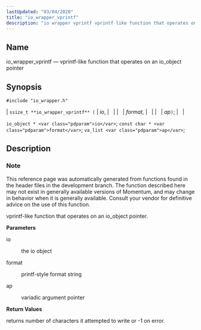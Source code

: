 ```yaml
---
lastUpdated: "03/04/2020"
title: "io_wrapper_vprintf"
description: "io wrapper vprintf vprintf like function that operates on an io object pointer ssize t io wrapper vprintf io format ap io object io const char format va list ap This reference page was automatically generated from functions found in the header files in the development branch The function described..."
---
```


<a name="apis.io_wrapper_vprintf"></a> 
## Name

io_wrapper_vprintf — vprintf-like function that operates on an io_object pointer

## Synopsis

`#include "io_wrapper.h"`

| `ssize_t **io_wrapper_vprintf** (` | <var class="pdparam">io</var>, |   |
|   | <var class="pdparam">format</var>, |   |
|   | <var class="pdparam">ap</var>`)`; |   |

`io_object * <var class="pdparam">io</var>`;
`const char * <var class="pdparam">format</var>`;
`va_list <var class="pdparam">ap</var>`;<a name="idp54085664"></a> 
## Description

### Note

This reference page was automatically generated from functions found in the header files in the development branch. The function described here may not exist in generally available versions of Momentum, and may change in behavior when it is generally available. Consult your vendor for definitive advice on the use of this function.

vprintf-like function that operates on an io_object pointer.

**<a name="idp54088560"></a> Parameters**

<dl class="variablelist">

<dt>io</dt>

<dd>

the io object

</dd>

<dt>format</dt>

<dd>

printf-style format string

</dd>

<dt>ap</dt>

<dd>

variadic argument pointer

</dd>

</dl>

**<a name="idp54094928"></a> Return Values**

returns number of characters it attempted to write or -1 on error.